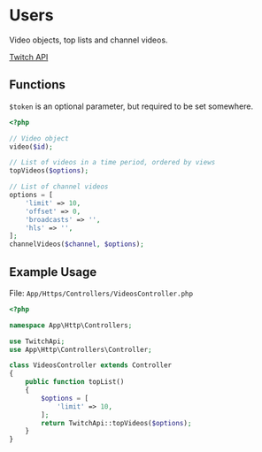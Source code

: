 # Users

Video objects, top lists and channel videos.

[Twitch API](https://github.com/justintv/Twitch-API/blob/master/videos.md)

## Functions

`$token` is an optional parameter, but required to be set somewhere.

```php
<?php

// Video object
video($id);

// List of videos in a time period, ordered by views
topVideos($options);

// List of channel videos
options = [
    'limit' => 10,
    'offset' => 0,
    'broadcasts' => '',
    'hls' => '',
];
channelVideos($channel, $options);
```

## Example Usage

File: `App/Https/Controllers/VideosController.php`

```php
<?php

namespace App\Http\Controllers;

use TwitchApi;
use App\Http\Controllers\Controller;

class VideosController extends Controller
{
    public function topList()
    {
        $options = [
            'limit' => 10,
        ];
        return TwitchApi::topVideos($options);
    }
}
```